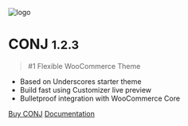 ![logo](img/mypreview-logo.png)

# CONJ <small>1.2.3</small>

> #1 Flexible WooCommerce Theme

- Based on Underscores starter theme
- Build fast using Customizer live preview
- Bulletproof integration with WooCommerce Core


[Buy CONJ](https://themeforest.net/item/conj-ecommerce-wordpress-theme/21935639?ref=mypreview)
[Documentation](#conj-ecommerce-wordpress-theme)
